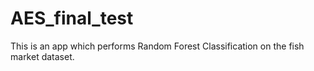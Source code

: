 # AES_final_test
This is an app which performs Random Forest Classification on the fish market dataset.
